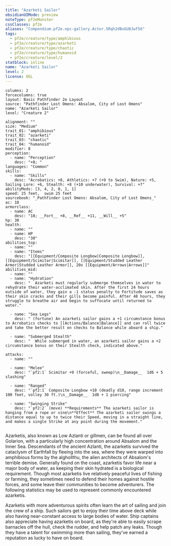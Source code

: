 ```yaml
---
title: "Azarketi Sailor"
obsidianUIMode: preview
noteType: pf2eMonster
cssClasses: pf2e
aliases: "Compendium.pf2e.npc-gallery.Actor.5Rqh2dBxGU8Jwf56" 
tags:
  - pf2e/creature/type/amphibious
  - pf2e/creature/type/azarketi
  - pf2e/creature/type/chaotic
  - pf2e/creature/type/humanoid
  - pf2e/creature/level/2
statblock: inline
name: "Azarketi Sailor"
level: 2
license: OGL
---
```


```statblock
columns: 2
forcecolumns: true
layout: Basic Pathfinder 2e Layout
source: "Pathfinder Lost Omens: Absalom, City of Lost Omens"
name: "Azarketi Sailor"
level: "Creature 2"

alignment: ""
size: "Medium"
trait_01: "amphibious"
trait_02: "azarketi"
trait_03: "chaotic"
trait_04: "humanoid"
modifier: 8
perception:
  - name: "Perception"
    desc: "+8; "
languages: "Common"
skills:
  - name: "Skills"
    desc: "Acrobatics: +8, Athletics: +7 (+9 to Swim), Nature: +5, Sailing Lore: +6, Stealth: +8 (+10 underwater), Survival: +7"
abilityMods: [3, 4, 2, 0, 1, 1]
speed: 25 feet,  swim 25 feet
sourcebook: "_Pathfinder Lost Omens: Absalom, City of Lost Omens_"
ac: 18
armorclass:
  - name: AC
    desc: "18; __Fort__ +8, __Ref__ +11, __Will__ +5"
hp: 30
health:
  - name: ""
  - name: HP
    desc: "30"
abilities_top:
  - name: ""
  - name: "Items"
    desc: "[[Equipment/Composite Longbow|Composite Longbow]], [[Equipment/Scimitar|Scimitar]], [[Equipment/Studded Leather Armor|Studded Leather Armor]], 20x [[Equipment/Arrows|Arrows]]"
abilities_mid:
  - name: ""
  - name: "Hydration"
    desc: "  Azarketi must regularly submerge themselves in water to rehydrate their water-acclimated skin. After the first 24 hours outside of water, they gain a -1 status penalty to Fortitude saves as their skin cracks and their gills become painful. After 48 hours, they struggle to breathe air and begin to suffocate until returned to water."

  - name: "Sea Legs"
    desc: " (fortune) An azarketi sailor gains a +1 circumstance bonus to Acrobatics checks to [[Actions/Balance|Balance]] and can roll twice and take the better result on checks to Balance while aboard a ship."

  - name: "Submerged Stealth"
    desc: "  While submerged in water, an azarketi sailor gains a +2 circumstance bonus on their Stealth check, indicated above."

attacks:
  - name: ""

  - name: "Melee"
    desc: "`pf2:1` Scimitar +9 (forceful, sweep)\n__Damage__  1d6 + 5 slashing"

  - name: "Ranged"
    desc: "`pf2:1` Composite Longbow +10 (deadly d10, range increment 100 feet, volley 30 ft.)\n__Damage__  1d8 + 1 piercing"

  - name: "Swinging Strike"
    desc: "`pf2:2` (move) **Requirements** The azarketi sailor is hanging from a rope or vine\n**Effect** The azarketi sailor swings a distance equal to up to twice their Speed, moving in a straight line, and makes a single Strike at any point during the movement."
 
```



Azarketis, also known as Low Azlanti or gillmen, can be found all over Golarion, with a particularly high concentration around Absalom and the Inner Sea. Descendants of the ancient Azlanti, the azarketis survived the cataclysm of Earthfall by fleeing into the sea, where they were warped into amphibious forms by the alghollthu, the alien architects of Absalom's terrible demise. Generally found on the coast, azarketis favor life near a major body of water, as keeping their skin hydrated is a biological requirement. Though most azarketis live relatively peaceful lives of fishing or farming, they sometimes need to defend their homes against hostile forces, and some leave their communities to become adventurers. The following statistics may be used to represent commonly encountered azarketis.

Azarketis with more adventurous spirits often learn the art of sailing and join the crew of a ship. Such sailors get to enjoy their time above deck while also having near-constant access to large bodies of water. Ship captains also appreciate having azarketis on board, as they're able to easily scrape barnacles off the hull, check the rudder, and help patch any leaks. Though they have a talent for swimming more than sailing, they've earned a reputation as lucky to have on board.
